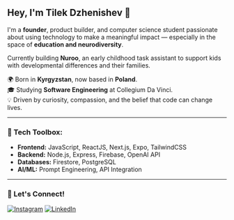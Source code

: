 ## Hey, I'm Tilek Dzhenishev 👋

I'm a **founder**, product builder, and computer science student passionate about using technology to make a meaningful impact — especially in the space of **education and neurodiversity**.

Currently building **Nuroo**, an early childhood task assistant to support kids with developmental differences and their families.

🌍 Born in **Kyrgyzstan**, now based in **Poland**.  
🎓 Studying **Software Engineering** at Collegium Da Vinci.  
💡 Driven by curiosity, compassion, and the belief that code can change lives.

---

### 🧰 Tech Toolbox:
- **Frontend:** JavaScript, ReactJS, Next.js, Expo, TailwindCSS  
- **Backend:** Node.js, Express, Firebase, OpenAI API  
- **Databases:** Firestore, PostgreSQL  
- **AI/ML:** Prompt Engineering, API Integration

---

### 🤝 Let's Connect!

[![Instagram](https://img.shields.io/badge/-Instagram-090909?style=for-the-badge&logo=instagram)](https://www.instagram.com/tileknology/) [![LinkedIn](https://img.shields.io/badge/-LinkedIn-090909?style=for-the-badge&logo=linkedin)](https://www.linkedin.com/in/tilek-dzhenishev-444816208/)
